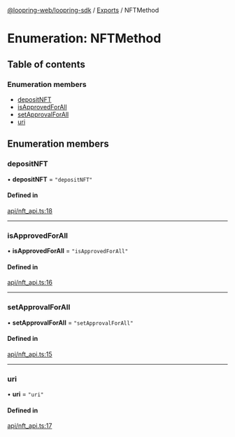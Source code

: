 [@loopring-web/loopring-sdk](../README.md) / [Exports](../modules.md) / NFTMethod

# Enumeration: NFTMethod

## Table of contents

### Enumeration members

- [depositNFT](NFTMethod.md#depositnft)
- [isApprovedForAll](NFTMethod.md#isapprovedforall)
- [setApprovalForAll](NFTMethod.md#setapprovalforall)
- [uri](NFTMethod.md#uri)

## Enumeration members

### depositNFT

• **depositNFT** = `"depositNFT"`

#### Defined in

[api/nft_api.ts:18](https://github.com/Loopring/loopring_sdk/blob/ea87b1c/src/api/nft_api.ts#L18)

___

### isApprovedForAll

• **isApprovedForAll** = `"isApprovedForAll"`

#### Defined in

[api/nft_api.ts:16](https://github.com/Loopring/loopring_sdk/blob/ea87b1c/src/api/nft_api.ts#L16)

___

### setApprovalForAll

• **setApprovalForAll** = `"setApprovalForAll"`

#### Defined in

[api/nft_api.ts:15](https://github.com/Loopring/loopring_sdk/blob/ea87b1c/src/api/nft_api.ts#L15)

___

### uri

• **uri** = `"uri"`

#### Defined in

[api/nft_api.ts:17](https://github.com/Loopring/loopring_sdk/blob/ea87b1c/src/api/nft_api.ts#L17)
